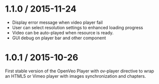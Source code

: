# 1.1.0 / 2015-11-24

- Display error message when video player fail
- User can select resolution settings to enhanced loading progress
- Video can be auto-played when resource is ready.
- GUI debug on player bar and other component

# 1.0.1 / 2015-10-26

First stable version of the OpenVeo Player with ov-player directive to wrap an HTML5 or Vimeo player with images synchronization and chapters.